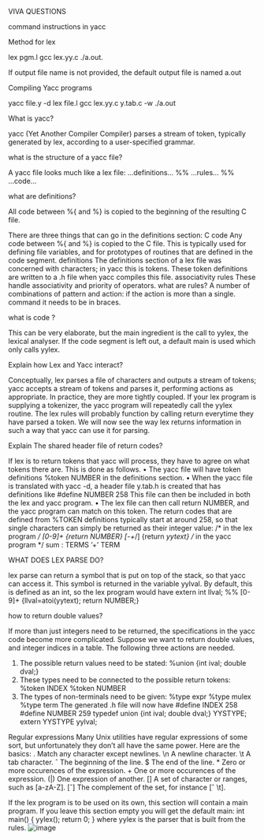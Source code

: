 
VIVA QUESTIONS

command instructions in yacc


Method for lex

lex pgm.l
gcc lex.yy.c 
./a.out.                   

If output file name is not provided, the default output file is named a.out

Compiling Yacc programs

yacc   file.y  -d
lex file.l
gcc lex.yy.c y.tab.c  -w
./a.out


What is yacc?

yacc (Yet Another Compiler Compiler) parses a stream of token, typically generated by lex, according to a user-specified grammar.

what is the structure of a yacc file?

A yacc file looks much like a lex file:
  ...definitions...
%%
  ...rules...
%%
...code...


what are definitions?

 All code between %{  and %}  is copied to the  beginning of the resulting C file.

There are three things that can go in the definitions section:
C code Any code between %{ and %} is copied to the C file. This is typically used for defining file variables, and for prototypes of routines that are defined in the code segment.
definitions The definitions section of a lex file was concerned with characters; in yacc this is tokens. These token definitions are written to a .h file when yacc compiles this file.
associativity rules These handle associativity and priority of operators.
 what are rules?
A number of combinations of pattern and action: if the action is more than a single. command it needs to be in braces.
 
what is code ?

This can be very elaborate, but the main ingredient is the call to yylex, the lexical analyser. If the code segment is left out, a default main is used which only calls yylex.

Explain how Lex and Yacc interact?

Conceptually, lex parses a file of characters and outputs a stream of tokens; yacc accepts a stream of tokens and parses it, performing actions as appropriate. In practice, they are more tightly coupled.
If your lex program is supplying a tokenizer, the yacc program will repeatedly call the yylex routine. The lex rules will probably function by calling return everytime they have parsed a token. We will now see the way lex returns information in such a way that yacc can use it for parsing.


Explain The shared header file of return codes?

If lex is to return tokens that yacc will process, they have to agree on what tokens there are. This is done as follows.
• The yacc file will have token definitions %token NUMBER
in the definitions section.
• When the yacc file is translated with yacc -d, a header file y.tab.h is created
that has definitions like
    #define NUMBER 258
This file can then be included in both the lex and yacc program.
• The lex file can then call return NUMBER, and the yacc program can match on this token.
The return codes that are defined from %TOKEN definitions typically start at around 258, so that single characters can simply be returned as their integer value:
/* in the lex program */
[0-9]+ {return NUMBER}
[-+*/] {return *yytext}
/* in the yacc program */
sum : TERMS ’+’ TERM

WHAT DOES LEX PARSE DO?

lex parse can return a symbol that is put on top of the stack, so that yacc can access it. This symbol is returned in the variable yylval. By default, this is defined as an int, so the lex program would have
extern int llval;
%%
[0-9]+ {llval=atoi(yytext); return NUMBER;}

how to return double values?

If more than just integers need to be returned, the specifications in the yacc code become more complicated. Suppose we want to return double values, and integer indices in a table. The following three actions are needed.
1. The possible return values need to be stated:
    %union {int ival; double dval;}
2. These types need to be connected to the possible return tokens:
%token <ival> INDEX
    %token <dval> NUMBER
3. The types of non-terminals need to be given:
    %type <dval> expr
    %type <dval> mulex
    %type <dval> term
The generated .h file will now have
#define INDEX 258
#define NUMBER 259
typedef union {int ival; double dval;} YYSTYPE;
extern YYSTYPE yylval;
	
Regular expressions
Many Unix utilities have regular expressions of some sort, but unfortunately they don’t all have the same power. Here are the basics:
. Match any character except newlines. \n A newline character.
\t A tab character.
ˆ The beginning of the line.
$ The end of the line.
<expr>* Zero or more occurences of the expression. <expr>+ One or more occurences of the expression. (<expr1>|<expr2>) One expression of another. [<set>] A set of character or ranges, such as [a-zA-Z]. [ˆ<set>] The complement of the set, for instance [ˆ \t].

If the lex program is to be used on its own, this section will contain a main program. If you leave this section empty you will get the default main:
int main() {
yylex();
return 0; }
where yylex is the parser that is built from the rules.
![image](https://user-images.githubusercontent.com/54472076/206358700-e65687be-7c60-426b-b92e-a814e90c71c6.png)


